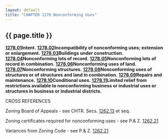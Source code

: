 ```yaml
---
layout: default 
title: "CHAPTER 1278 Nonconforming Uses"
---
```


{{ page.title }}
----------------

[**1278.01**](54b00ecd.html)**Intent.**
[**1278.02**](54b3cf02.html)**Incompatibility of nonconforming uses;
extension or enlargement.** [**1278.03**](54b74583.html)**Buildings
under construction.** [**1278.04**](54bbdebb.html)**Nonconforming lots
of record.** [**1278.05**](54bf230e.html)**Nonconforming lots of record
in combination.** [**1278.06**](54c32a94.html)**Nonconforming uses of
land.** [**1278.07**](54cb4ff8.html)**Nonconforming structures.**
[**1278.08**](54d20dda.html)**Nonconforming uses of structures or of
structures and land in combination.**
[**1278.09**](54dea38b.html)**Repairs and maintenance.**
[**1278.10**](54e282e1.html)**Conditional uses.**
[**1278.11**](54e5c471.html)**Limited relief from restrictions available
to nonconforming business or industrial uses or structures in business
or industrial districts.**

CROSS REFERENCES

Zoning Board of Appeals - see CHTR. Secs. [1262.13](145dc9bc.html) et
seq.

Zoning certificates required for nonconforming uses - see P.& Z.
[1262.21](4d77e185.html)

Variances from Zoning Code - see P.& Z. [1262.21](4d77e185.html)
